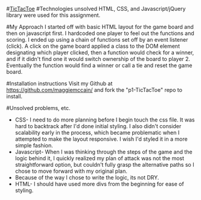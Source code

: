 #[TicTacToe](https://maggiemccain.github.io/p1-TicTacToe/)
#Technologies unsolved
HTML, CSS, and Javascript/jQuery library were used for this assignment.  

#My Approach
I started off with basic HTML layout for the game board and then on javascript first.  I hardcoded one player to feel out the functions and scoring.  I ended up using a chain of functions set off by an event listener (click).  A click on the game board applied a class to the DOM element designating which player clicked, then a function would check for a winner, and if it didn't find one it would switch ownership of the board to player 2.  Eventually the function would find a winner or call a tie and reset the game board.  

#Installation instructions
Visit my Github at https://github.com/maggiemccain/ and fork the "p1-TicTacToe" repo to install.

#Unsolved problems, etc.

- CSS- I need to do more planning before I begin touch the css file.  It was hard to backtrack after I'd done initial styling.  I also didn't consider scalability early in the process, which became problematic when I attempted to make the layout responsive.  I wish I'd styled it in a more simple fashion.  
- Javascript- When I was thinking through the steps of the game and the logic behind it, I quickly realized my plan of attack was not the most straightforward option, but couldn't fully grasp the alternative paths so I chose to move forward with my original plan.  
- Because of the way I chose to write the logic, its not DRY.
- HTML- I should have used more divs from the beginning for ease of styling.
